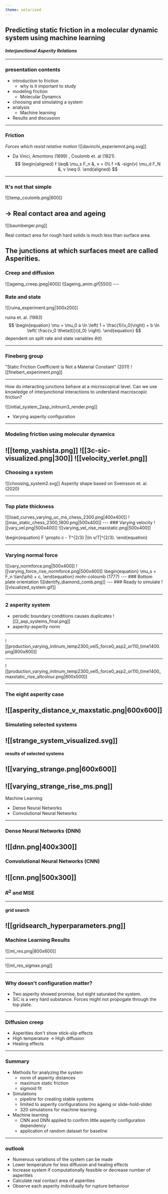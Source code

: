 ```yaml
---
theme: solarized
---
```


## Predicting static friction in a molecular dynamic system using machine learning

#### _Interjunctional Asperity Relations_

---

### presentation contents
- introduction to friction
	- why is it important to study
- modeling friction
	- Molecular Dynamcs
- choosing and simulating a system
- analysis 
	- Machine learning
- Results and discussion

---
### Friction
_Forces which resist relative motion_
![[davinchi_experiemnt.png.svg]]
- Da Vinci, Amontons (1699) , Coulomb et. al (1821). 
$$
\begin{aligned}
f \leq& \mu_s F_n &, v = 0\\
f =& -sign(v) \mu_d F_N &, v \neq 0.
\end{aligned}
$$

---
### It's not that simple

![[temp_coulomb.png|600]]

-> Real contact area and ageing
---



![[baumberger.png]]

Real contact area for rough hard solids is much less than surface area.

The junctions at which surfaces meet are called Asperities.
---
### Creep and diffusion
<split even>
![[ageing_creep.jpeg|400]]
![[ageing_anim.gif|550]]
</split>
---

### Rate and state
![[ruina_experiment.png|300x200]]

ruina et. al. (1983)
$$
\begin{equation}
    \mu = \mu_0 a \ln \left( 1 + \frac{1}{v_0}\right) + b \ln \left( \frac{v_0 \theta(t)}{d_0} \right).
\end{equation}
$$
dependent on split rate and state variables $\theta(t)$

---
### Fineberg group

"Static Friction Coefficient is Not a Material Constant" (2011)
![[finebert_experiment.png]]

---
How do interacting junctions behave at a microscopical level. Can we use knowledge of interjunctional interactions to understand macroscopic friction?

![[initial_system_2asp_initnum3_render.png]]

- Varying asperity configuration
---

### Modeling friction using molecular dynamics

![[temp_vashista.png]]
<split even>
![[3c-sic-visualized.png|300]]
![[velocity_verlet.png]]
</split>
---
### Choosing a system
![[choosing_system2.svg]]
Asperity shape based on Sveinsson et. al. (2020)

---
### Top plate thickness
<split even>
![[load_curves_varying_uc_ms_chess_2300.png|400x400]]
![[max_static_chess_2300_1800.png|500x400]]
</split>
---
### Varying velocity
<split left="1" right="1">
![[vary_vel.png|500x400]]
![[varying_vel_rise_maxstatic.png|500x400]]
</split>

\begin{equation}
    F \propto c - T^{2/3} |\ln v/T|^{2/3}.
\end{equation}


---
### Varying normal force
<split even>
![[vary_normforce.png|500x400]]
![[varying_force_rise_normforce.png|500x400]]
</split>
\begin{equation}
    \mu_s = F_n \tan(\phi) + c,
\end{equation}
mohr-coloumb (1777)
---
### Bottom plate orientation
![[identify_diamond_comb.png]]
---
### Ready to simulate
![[visualized_system.gif]]

---
### 2 asperity system
- periodic boundary conditions causes duplicates
![[2_asp_systems_final.png]]
- asperity-asperity norm
---

![[production_varying_initnum_temp2300_vel5_force0_asp2_or110_time1400.png|800x800]]

---
![[production_varying_initnum_temp2300_vel5_force0_asp2_or110_time1400_maxstatic_rise_altcolour.png|800x500]]

---
### The eight asperity case
![[asperity_distance_v_maxstatic.png|600x600]]
---
### Simulating selected systems
![[strange_system_visualized.svg]]
---
#### results of selected systems

![[varying_strange.png|600x600]]
---
![[varying_strange_rise_ms.png]]
---
Machine Learning
- Dense Neural Networks
- Convolutional Neural Networks

---
### Dense Neural Networks (DNN)
![[dnn.png|400x300]]
---
### Convolutional Neural Networks (CNN)
![[cnn.png|500x300]]
---

### $R^2$ and MSE
---

#### grid search

![[gridsearch_hyperparameters.png]]
---
### Machine Learning Results
![[ml_res.png|800x600]]

---
![[ml_res_sigmax.png]]

---

### Why doesn't configuration matter?
- Two asperity showed promise, but eight saturated the system.
- SiC is a very hard substance. Forces might not propogate through the top plate.
---
### Diffusion creep
- Asperities don't show stick-slip effects
- High temperature -> High diffusion
- Healing effects

---
### Summary
- Methods for analyzing the system
	- norm of asperity distances
	- maximum static friction
	- sigmoid fit
- Simulations
	- pipeline for creating stable systems
	- limited to asperity configurations (no ageing or slide-hold-slide)
	- 320 simulations for machine learning
- Machine learning
	- CNN and DNN applied to confirm little asperity configuration dependency
	- application of random dataset for baseline

---
### outlook
- Numerous variations of the system can be made
- Lower temperature for less diffusion and healing effects
- Increase system if computationally feasible or decrease number of asperities
- Calculate real contact area of asperities
- Observe each asperity individually for rupture behaviour
